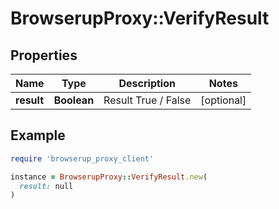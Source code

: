 # BrowserupProxy::VerifyResult

## Properties

| Name | Type | Description | Notes |
| ---- | ---- | ----------- | ----- |
| **result** | **Boolean** | Result True / False | [optional] |

## Example

```ruby
require 'browserup_proxy_client'

instance = BrowserupProxy::VerifyResult.new(
  result: null
)
```

